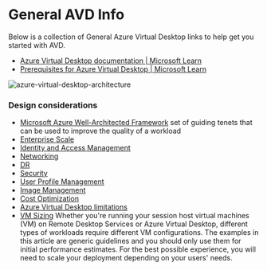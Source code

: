 # General AVD Info
Below is a collection of General Azure Virtual Desktop links to help get you started with AVD.

- [Azure Virtual Desktop documentation | Microsoft Learn](https://learn.microsoft.com/en-us/azure/virtual-desktop/)
- [Prerequisites for Azure Virtual Desktop | Microsoft Learn](https://learn.microsoft.com/en-us/azure/virtual-desktop/prerequisites?tabs=portal)

![azure-virtual-desktop-architecture](https://learn.microsoft.com/en-us/azure/cloud-adoption-framework/scenarios/wvd/media/azure-virtual-desktop-architecture.png)

### Design considerations
- [Microsoft Azure Well-Architected Framework](https://learn.microsoft.com/en-us/azure/architecture/framework) set of guiding tenets that can be used to improve the quality of a workload
- [Enterprise Scale](AVD%20for%20the%20Enterprise.md)
- [Identity and Access Management](https://learn.microsoft.com/en-us/azure/virtual-desktop/authentication)
- [Networking](Networking.md)
- [DR](DR.md)
- [Security](Security.md)
- [User Profile Management](Profile%20Management.md)
- [Image Management](Image%20Management.md)
- [Cost Optimization](Security.md)
- [Azure Virtual Desktop limitations](https://learn.microsoft.com/en-us/azure/architecture/example-scenario/wvd/windows-virtual-desktop?context=%2Fazure%2Fvirtual-desktop%2Fcontext%2Fcontext#azure-virtual-desktop-limitations)
- [VM Sizing](https://learn.microsoft.com/en-us/windows-server/remote/remote-desktop-services/virtual-machine-recs) Whether you're running your session host virtual machines (VM) on Remote Desktop Services or Azure Virtual Desktop, different types of workloads require different VM configurations. The examples in this article are generic guidelines and you should only use them for initial performance estimates. For the best possible experience, you will need to scale your deployment depending on your users' needs.
